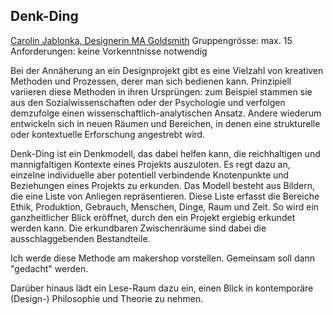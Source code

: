 ## Denk-Ding

[Carolin Jablonka, Designerin MA Goldsmith](http://carolinjablonka.de/)
Gruppengr&ouml;sse: max. 15
Anforderungen: keine Vorkenntnisse notwendig

Bei der Ann&auml;herung an ein Designprojekt gibt es eine Vielzahl von kreativen Methoden und Prozessen, derer man sich bedienen kann. Prinzipiell variieren diese Methoden in ihren Urspr&uuml;ngen: zum Beispiel stammen sie aus den Sozialwissenschaften oder der Psychologie und verfolgen demzufolge einen wissenschaftlich-analytischen Ansatz. Andere wiederum entwickeln sich in neuen R&auml;umen und Bereichen, in denen eine strukturelle oder kontextuelle Erforschung angestrebt wird.  

Denk-Ding ist ein Denkmodell, das dabei helfen kann, die reichhaltigen und mannigfaltigen Kontexte eines Projekts auszuloten. Es regt dazu an, einzelne individuelle aber potentiell verbindende Knotenpunkte und Beziehungen eines Projekts zu erkunden. Das Modell besteht aus Bildern, die eine Liste von Anliegen repr&auml;sentieren. Diese Liste erfasst die Bereiche Ethik, Produktion, Gebrauch, Menschen, Dinge, Raum und Zeit. So wird ein ganzheitlicher Blick er&ouml;ffnet, durch den ein Projekt ergiebig erkundet werden kann. Die erkundbaren Zwischenr&auml;ume sind dabei die ausschlaggebenden Bestandteile.

Ich werde diese Methode am makershop vorstellen. Gemeinsam soll dann &quot;gedacht&quot; werden.

Dar&uuml;ber hinaus l&auml;dt ein Lese-Raum dazu ein, einen Blick in kontempor&auml;re (Design-) Philosophie und Theorie zu nehmen.

